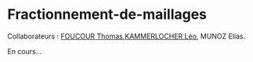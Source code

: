 # Fractionnement-de-maillages
Collaborateurs : [FOUCOUR Thomas](https://github.com/SkreyZ),[KAMMERLOCHER Léo](https://github.com/Leokamm), MUNOZ Elias.

En cours...
